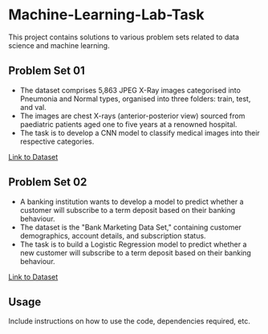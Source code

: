 # Machine-Learning-Lab-Task

This project contains solutions to various problem sets related to data science and machine learning.

## Problem Set 01
- The dataset comprises 5,863 JPEG X-Ray images categorised into Pneumonia and Normal types, organised into three folders: train, test, and val.
- The images are chest X-rays (anterior-posterior view) sourced from paediatric patients aged one to five years at a renowned hospital.
- The task is to develop a CNN model to classify medical images into their respective categories.

[Link to Dataset](https://drive.google.com/file/d/1219EeGE1XTJVXYaulynJSa3BXGsbNCLx/view?usp=sharing)

## Problem Set 02
- A banking institution wants to develop a model to predict whether a customer will subscribe to a term deposit based on their banking behaviour.
- The dataset is the "Bank Marketing Data Set," containing customer demographics, account details, and subscription status.
- The task is to build a Logistic Regression model to predict whether a new customer will subscribe to a term deposit based on their banking behaviour.

[Link to Dataset](https://drive.google.com/file/d/18KwSR9aVTZRNaOVF76VE9USSEkqnYzzQ/view?usp=sharing)

## Usage
Include instructions on how to use the code, dependencies required, etc.
